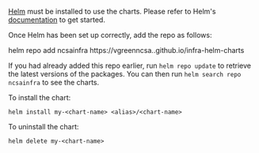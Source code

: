 [Helm](https://helm.sh) must be installed to use the charts.  Please refer to
Helm's [documentation](https://helm.sh/docs) to get started.

Once Helm has been set up correctly, add the repo as follows:

  helm repo add ncsainfra https://vgreenncsa..github.io/infra-helm-charts

If you had already added this repo earlier, run `helm repo update` to retrieve
the latest versions of the packages.  You can then run `helm search repo
ncsainfra` to see the charts.

To install the <chart-name> chart:

    helm install my-<chart-name> <alias>/<chart-name>

To uninstall the chart:

    helm delete my-<chart-name>
